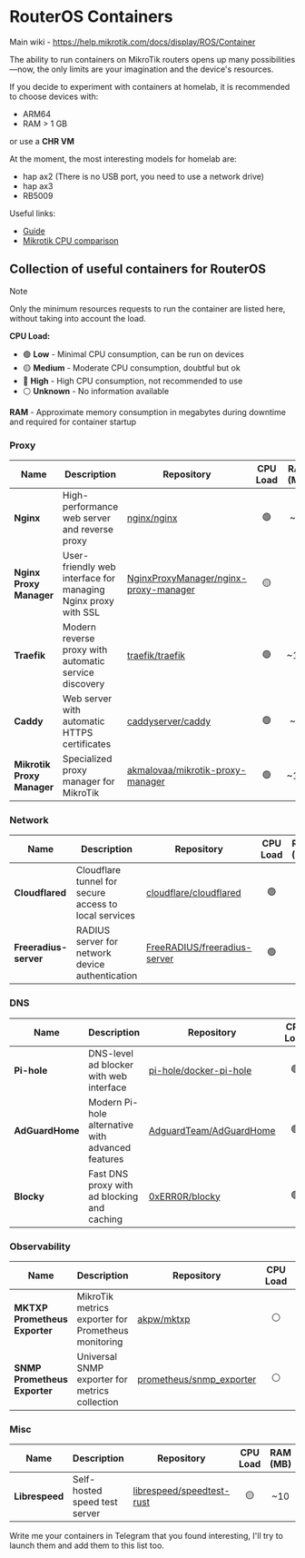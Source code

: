 # RouterOS Containers

Main wiki - https://help.mikrotik.com/docs/display/ROS/Container

The ability to run containers on MikroTik routers opens up many possibilities—now, the only limits are your imagination and the device's resources.

If you decide to experiment with containers at homelab, it is recommended to choose devices with:

- ARM64
- RAM > 1 GB

or use a **CHR VM**

At the moment, the most interesting models for homelab are:

- hap ax2 (There is no USB port, you need to use a network drive)
- hap ax3
- RB5009

Useful links:
- [Guide](https://github.com/akmalovaa/mikrotik-containers/blob/main/guide.md)
- [Mikrotik CPU comparison](https://github.com/akmalovaa/mikrotik-containers/blob/main/benchmark_cpu.md)


## Collection of useful containers for RouterOS

> [!NOTE]  
> Only the minimum resources requests to run the container are listed here, without taking into account the load.

**CPU Load:**
- 🟢 **Low** - Minimal CPU consumption, can be run on devices
- 🟡 **Medium** - Moderate CPU consumption, doubtful but ok
- 🔴 **High** - High CPU consumption, not recommended to use
- ⚪ **Unknown** - No information available

**RAM** - Approximate memory consumption in megabytes during downtime and required for container startup



### Proxy

| Name | Description | Repository | CPU Load | RAM (MB) |
|------|-------------|------------|:--------:|:--------:|
| **Nginx** | High-performance web server and reverse proxy | [nginx/nginx](https://github.com/nginx/nginx) | 🟢 | ~15 |
| **Nginx Proxy Manager** | User-friendly web interface for managing Nginx proxy with SSL | [NginxProxyManager/nginx-proxy-manager](https://github.com/NginxProxyManager/nginx-proxy-manager) | 🟡 | ~ |
| **Traefik** | Modern reverse proxy with automatic service discovery | [traefik/traefik](https://github.com/traefik/traefik) | 🟢 | ~125 |
| **Caddy** | Web server with automatic HTTPS certificates | [caddyserver/caddy](https://github.com/caddyserver/caddy) | 🟢 | ~20 |
| **Mikrotik Proxy Manager** | Specialized proxy manager for MikroTik | [akmalovaa/mikrotik-proxy-manager](https://github.com/akmalovaa/mikrotik-proxy-manager) | 🟢 | ~120 |

### Network

| Name | Description | Repository | CPU Load | RAM (MB) |
|------|-------------|------------|:--------:|:--------:|
| **Cloudflared** | Cloudflare tunnel for secure access to local services | [cloudflare/cloudflared](https://github.com/cloudflare/cloudflared) | 🟢 | ~ |
| **Freeradius-server** | RADIUS server for network device authentication | [FreeRADIUS/freeradius-server](https://github.com/FreeRADIUS/freeradius-server) | 🟢 | ~ |

### DNS

| Name | Description | Repository | CPU Load | RAM (MB) |
|------|-------------|------------|:--------:|:--------:|
| **Pi-hole** | DNS-level ad blocker with web interface | [pi-hole/docker-pi-hole](https://github.com/pi-hole/docker-pi-hole) | 🟢 | ~ |
| **AdGuardHome** | Modern Pi-hole alternative with advanced features | [AdguardTeam/AdGuardHome](https://github.com/AdguardTeam/AdGuardHome) | 🟢 | ~80 |
| **Blocky** | Fast DNS proxy with ad blocking and caching | [0xERR0R/blocky](https://github.com/0xERR0R/blocky) | 🟢 | ~ |

### Observability

| Name | Description | Repository | CPU Load | RAM (MB) |
|------|-------------|------------|:--------:|:--------:|
| **MKTXP Prometheus Exporter** | MikroTik metrics exporter for Prometheus monitoring | [akpw/mktxp](https://github.com/akpw/mktxp) | ⚪ | ~ |
| **SNMP Prometheus Exporter** | Universal SNMP exporter for metrics collection | [prometheus/snmp_exporter](https://github.com/prometheus/snmp_exporter) | ⚪ | ~ |

### Misc

| Name | Description | Repository | CPU Load | RAM (MB) |
|------|-------------|------------|:--------:|:--------:|
| **Librespeed** | Self-hosted speed test server | [librespeed/speedtest-rust](https://github.com/librespeed/speedtest-rust) | 🟡 | ~10 |


Write me your containers in Telegram that you found interesting, I'll try to launch them and add them to this list too.

